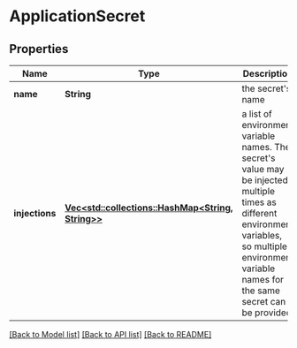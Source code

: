 # ApplicationSecret

## Properties

Name | Type | Description | Notes
------------ | ------------- | ------------- | -------------
**name** | **String** | the secret's name | 
**injections** | [**Vec<std::collections::HashMap<String, String>>**](std::collections::HashMap.md) | a list of environment variable names. The secret's value may be injected multiple times as different environment variables, so multiple environment variable names for the same secret can be provided | 

[[Back to Model list]](../README.md#documentation-for-models) [[Back to API list]](../README.md#documentation-for-api-endpoints) [[Back to README]](../README.md)


